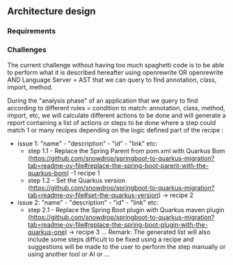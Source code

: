 ## Architecture design

### Requirements

### Challenges

The current challenge without having too much spaghetti code is to be able to perform what it is described hereafter using openrewrite OR openrewrite AND Language Server = AST that we can query to find annotation, class, import, method.

During the "analysis phase" of an application that we query to find according to different rules = condition to match: annotation, class, method, import, etc, we will calculate different actions to be done and will generate a report containing a list of actions or steps to be done where a step could match 1 or many recipes depending on the logic defined part of the recipe :

- issue 1: "name" - "description" - "id" - "link" etc:
    - step 1.1 - Replace the Spring Parent from pom.xml with Quarkus Bom (https://github.com/snowdrop/springboot-to-quarkus-migration?tab=readme-ov-file#replace-the-spring-boot-parent-with-the-quarkus-bom) -1 recipe 1
    - step 1.2 - Set the Quarkus version (https://github.com/snowdrop/springboot-to-quarkus-migration?tab=readme-ov-file#set-the-quarkus-version) -> recipe 2
- issue 2: "name" - "description" - "id" - "link" etc:
    - step 2.1 - Replace the Spring Boot plugin with Quarkus maven plugin (https://github.com/snowdrop/springboot-to-quarkus-migration?tab=readme-ov-file#replace-the-spring-boot-plugin-with-the-quarkus-one) -> recipe 3
      ...
      Remark: The generated list will also include some steps difficult to be fixed using a recipe and suggestions will be made to the user to perform the step manually or using another tool or AI or ...